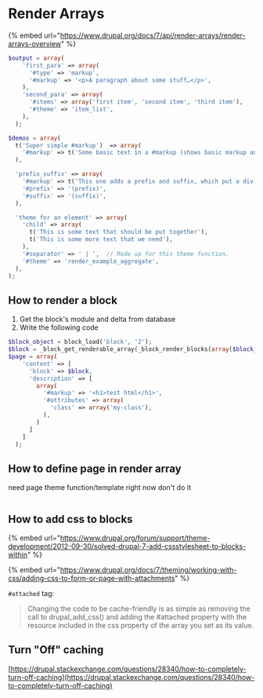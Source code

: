 # Render Arrays

{% embed url="https://www.drupal.org/docs/7/api/render-arrays/render-arrays-overview" %}

```php
$output = array(
    'first_para' => array(
      '#type' => 'markup',
      '#markup' => '<p>A paragraph about some stuff…</p>',
    ),
    'second_para' => array(
      '#items' => array('first item', 'second item', 'third item'),
      '#theme' => 'item_list',
    ),
  );
```

```php
$demos = array(
  t('Super simple #markup')  => array(
    '#markup' => t('Some basic text in a #markup (shows basic markup and how it is rendered)'),
  ),

  'prefix_suffix' => array(
    '#markup' => t('This one adds a prefix and suffix, which put a div around the item'),
    '#prefix' => '(prefix)',
    '#suffix' => '(suffix)',
  ),

  'theme for an element' => array(
    'child' => array(
      t('This is some text that should be put together'),
      t('This is some more text that we need'),
    ),
    '#separator' => ' | ',  // Made up for this theme function.
    '#theme' => 'render_example_aggregate',
  ),
);
```

## How to render a block

1. Get the block's module and delta from database
2. Write the following code

```php
$block_object = block_load('block', '2');
$block = _block_get_renderable_array(_block_render_blocks(array($block_object)));
$page = array(
    'content' => [
      'block' => $block,
      'description' => [
        array(
          '#markup' => '<h1>test html</h1>',
          '#attributes' => array(
            'class' => array('my-class'),
          ),
        )
      ]
    ]
  );
```

## How to define page in render array

need page theme function/template right now don't do it

```text

```

## How to add css to blocks

{% embed url="https://www.drupal.org/forum/support/theme-development/2012-09-30/solved-drupal-7-add-cssstylesheet-to-blocks-within" %}

{% embed url="https://www.drupal.org/docs/7/theming/working-with-css/adding-css-to-form-or-page-with-attachments" %}

`#attached` tag:

> Changing the code to be cache-friendly is as simple as removing the call to drupal\_add\_css\(\) and adding the \#attached property with the resource included in the css property of the array you set as its value.

## Turn "Off" caching

[https://drupal.stackexchange.com/questions/28340/how-to-completely-turn-off-caching](https://drupal.stackexchange.com/questions/28340/how-to-completely-turn-off-caching)

